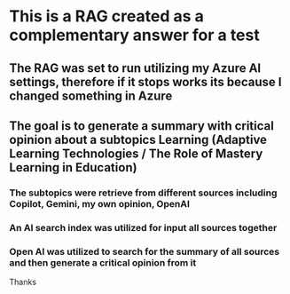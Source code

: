 # This is a RAG created as a complementary answer for a test
## The RAG was set to run utilizing my Azure AI settings, therefore if it stops works its because I changed something in Azure
## The goal is to generate a summary with critical opinion about a subtopics Learning (Adaptive Learning Technologies / The Role of Mastery Learning in Education)
### The subtopics were retrieve from different sources including Copilot, Gemini, my own opinion, OpenAI
### An AI search index was utilized for input all sources together
### Open AI was utilized to search for the summary of all sources and then generate a critical opinion from it
Thanks
